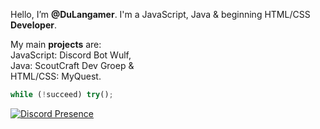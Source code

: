 Hello,
I’m **@DuLangamer**.
I'm a JavaScript, Java & beginning HTML/CSS **Developer**.

My main **projects** are:\
JavaScript: Discord Bot Wulf,\
Java: ScoutCraft Dev Groep &\
HTML/CSS: MyQuest.

```JavaScript
while (!succeed) try();
```

[![Discord Presence](https://lanyard.cnrad.dev/api/628964578579054600)](https://discord.com/users/628964578579054600)
